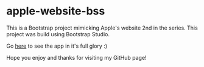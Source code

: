 # apple-website-bss
This is a Bootstrap project mimicking Apple's website 2nd in the series. This project was build using Bootstrap Studio.


Go [here](https://sotoxp.github.io/apple-website-bss/) to see the app in it's full glory :)

Hope you enjoy and thanks for visiting my GitHub page!

